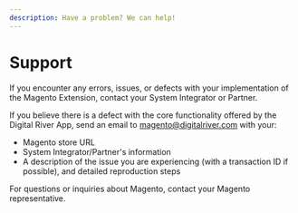 ```yaml
---
description: Have a problem? We can help!
---
```


# Support

If you encounter any errors, issues, or defects with your implementation of the Magento Extension, contact your System Integrator or Partner.&#x20;

If you believe there is a defect with the core functionality offered by the Digital River App, send an email to [magento@digitalriver.com](mailto:magento@digitalriver.com) with your:&#x20;

* Magento store URL
* System Integrator/Partner's information
* A description of the issue you are experiencing (with a transaction ID if possible), and detailed reproduction steps

For questions or inquiries about Magento, contact your Magento representative.
